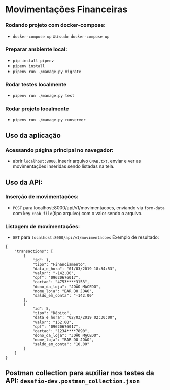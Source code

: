 # Movimentações Financeiras


### Rodando projeto com docker-compose:
 - `docker-compose up` ou `sudo docker-compose up`

### Preparar ambiente local:
 - `pip install pipenv`
 - `pipenv install`
 - `pipenv run ./manage.py migrate`

### Rodar testes localmente
 - `pipenv run ./manage.py test`

### Rodar projeto localmente
 - `pipenv run ./manage.py runserver`

## Uso da aplicação
### Acessando página principal no navegador:
- abrir `localhost:8000`, inserir arquivo `CNAB.txt`, enviar e ver as movimentações inseridas sendo listadas na tela.

## Uso da API:
### Inserção de movimentações:
  - `POST` para localhost:8000/api/v1/movimentacoes, enviando via `form-data` com key `cnab_file`(tipo arquivo) com o valor sendo o arquivo.
### Listagem de movimentações:
  - `GET` para `localhost:8000/api/v1/movimentacoes`
Exemplo de resultado:
```
{
    "transactions": [
        {
            "id": 1,
            "tipo": "Financiamento",
            "data_e_hora": "01/03/2019 18:34:53",
            "valor": "-142.00",
            "cpf": "09620676017",
            "cartao": "4753****3153",
            "dono_da_loja": "JOÃO MACEDO",
            "nome_loja": "BAR DO JOÃO",
            "saldo_em_conta": "-142.00"
        },
        {
            "id": 5,
            "tipo": "Débito",
            "data_e_hora": "02/03/2019 02:30:00",
            "valor": "152.00",
            "cpf": "09620676017",
            "cartao": "1234****7890",
            "dono_da_loja": "JOÃO MACEDO",
            "nome_loja": "BAR DO JOÃO",
            "saldo_em_conta": "10.00"
        }
    ]
}
```
## Postman collection para auxiliar nos testes da API: `desafio-dev.postman_collection.json`
